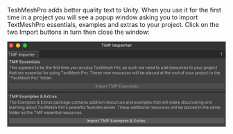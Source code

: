 TeshMeshPro adds better quality text to Unity. When you use it for the first time in a project you will see a popup window asking you to import TextMeshPro essentials, examples and extras to your project. Click on the two Import buttons in turn then close the window:

![TextMeshPro dialogue with two buttons to click to import assets.](images/TMP-importer.png)
